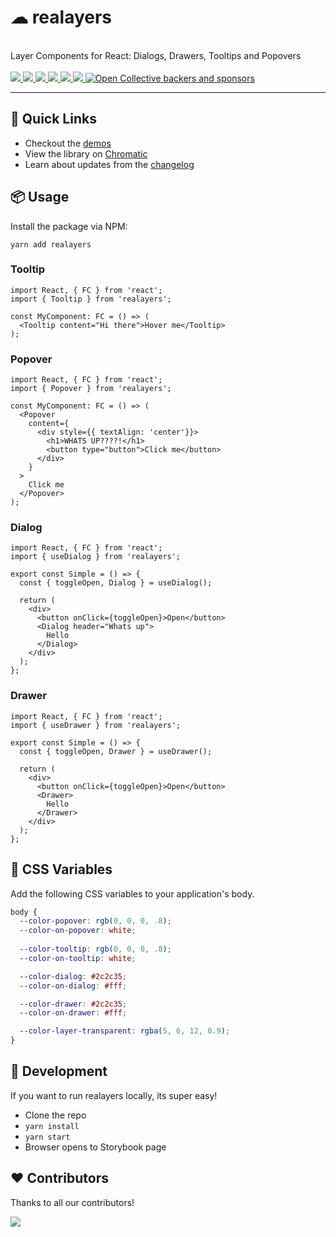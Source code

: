 <p align="center">
  <h1>☁ realayers</h1>
  <br />
  Layer Components for React: Dialogs, Drawers, Tooltips and Popovers
  <br /><br />
  <a href="https://github.com/reaviz/realayers/workflows/build/">
    <img src="https://github.com/reaviz/realayers/workflows/build/badge.svg?branch=master" />
  </a>
  <a href="https://npm.im/realayers">
    <img src="https://img.shields.io/npm/v/realayers.svg" />
  </a>
  <a href="https://npm.im/realayers">
    <img src="https://badgen.net/npm/dw/realayers" />
  </a>
  <a href="https://github.com/realayers/realayers/blob/master/LICENSE">
    <img src="https://badgen.now.sh/badge/license/apache2" />
  </a>
  <a href="https://bundlephobia.com/result?p=realayers">
    <img src="https://badgen.net/bundlephobia/minzip/realayers">
  </a>
  <a href="https://discord.gg/tt8wGExq35">
    <img src="https://img.shields.io/discord/773948315037073409?label=discord">
  </a>
  <a href="https://opencollective.com/reaviz">
    <img alt="Open Collective backers and sponsors" src="https://img.shields.io/opencollective/all/reaviz?label=backers">
  </a>
</p>

---

## 🚀 Quick Links

- Checkout the [demos](https://5f64a424915bb90022b5d92a-cqjsvzamiy.chromatic.com/)
- View the library on [Chromatic](https://chromatic.com/library?appId=5f64a424915bb90022b5d92a&branch=master)
- Learn about updates from the [changelog](CHANGELOG.md)

## 📦 Usage
Install the package via NPM:

```
yarn add realayers
```

### Tooltip
```tsx
import React, { FC } from 'react';
import { Tooltip } from 'realayers';

const MyComponent: FC = () => (
  <Tooltip content="Hi there">Hover me</Tooltip>
);
```

### Popover
```tsx
import React, { FC } from 'react';
import { Popover } from 'realayers';

const MyComponent: FC = () => (
  <Popover
    content={
      <div style={{ textAlign: 'center'}}>
        <h1>WHATS UP????!</h1>
        <button type="button">Click me</button>
      </div>
    }
  >
    Click me
  </Popover>
);
```

### Dialog
```tsx
import React, { FC } from 'react';
import { useDialog } from 'realayers';

export const Simple = () => {
  const { toggleOpen, Dialog } = useDialog();

  return (
    <div>
      <button onClick={toggleOpen}>Open</button>
      <Dialog header="Whats up">
        Hello
      </Dialog>
    </div>
  );
};
```

### Drawer
```tsx
import React, { FC } from 'react';
import { useDrawer } from 'realayers';

export const Simple = () => {
  const { toggleOpen, Drawer } = useDrawer();

  return (
    <div>
      <button onClick={toggleOpen}>Open</button>
      <Drawer>
        Hello
      </Drawer>
    </div>
  );
};
```

## 🔭 CSS Variables
Add the following CSS variables to your application's body.

```css
body {
  --color-popover: rgb(0, 0, 0, .8);
  --color-on-popover: white;
  
  --color-tooltip: rgb(0, 0, 0, .8);
  --color-on-tooltip: white;

  --color-dialog: #2c2c35;
  --color-on-dialog: #fff;

  --color-drawer: #2c2c35;
  --color-on-drawer: #fff;

  --color-layer-transparent: rgba(5, 6, 12, 0.9);
}
```

## 🔭 Development

If you want to run realayers locally, its super easy!

- Clone the repo
- `yarn install`
- `yarn start`
- Browser opens to Storybook page

## ❤️ Contributors

Thanks to all our contributors!

<a href="https://github.com/reaviz/realayers/graphs/contributors"><img src="https://opencollective.com/reaviz/contributors.svg?width=890" /></a>
